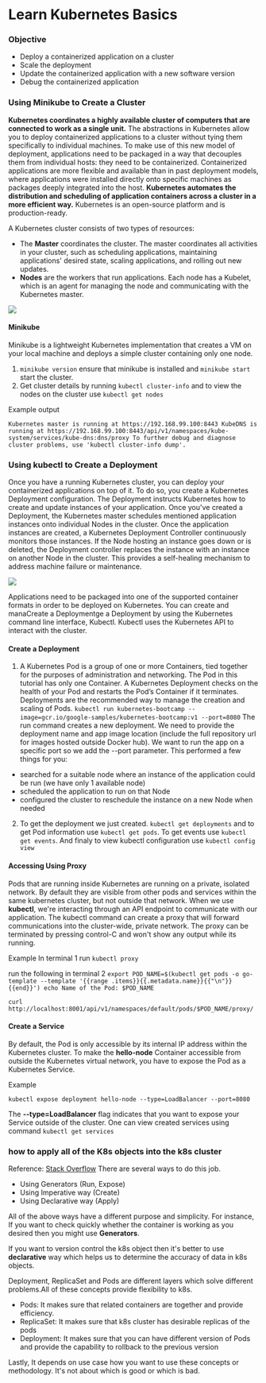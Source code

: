 # Learn Kubernetes Basics
### Objective
- Deploy a containerized application on a cluster
- Scale the deployment
- Update the containerized application with a new software version
- Debug the containerized application

### Using Minikube to Create a Cluster
**Kubernetes coordinates a highly available cluster of computers that are connected to work as a single unit.** The abstractions in Kubernetes allow you to deploy containerized applications to a cluster without tying them specifically to individual machines. To make use of this new model of deployment, applications need to be packaged in a way that decouples them from individual hosts: they need to be containerized. Containerized applications are more flexible and available than in past deployment models, where applications were installed directly onto specific machines as packages deeply integrated into the host. **Kubernetes automates the distribution and scheduling of application containers across a cluster in a more efficient way.** Kubernetes is an open-source platform and is production-ready.

A Kubernetes cluster consists of two types of resources:
- The **Master** coordinates the cluster. The master coordinates all activities in your cluster, such as scheduling applications, maintaining applications' desired state, scaling applications, and rolling out new updates.
- **Nodes** are the workers that run applications. Each node has a Kubelet, which is an agent for managing the node and communicating with the Kubernetes master.

<img src="https://d33wubrfki0l68.cloudfront.net/99d9808dcbf2880a996ed50d308a186b5900cec9/40b94/docs/tutorials/kubernetes-basics/public/images/module_01_cluster.svg">

#### Minikube
 Minikube is a lightweight Kubernetes implementation that creates a VM on your local machine and deploys a simple cluster containing only one node.

 1. ``minikube version`` ensure that minikube is installed and ``minikube start`` start the cluster.
 2. Get cluster details by running ``kubectl cluster-info`` and to view the nodes on the cluster use ``kubectl get nodes``

 Example output

 `Kubernetes master is running at https://192.168.99.100:8443
KubeDNS is running at https://192.168.99.100:8443/api/v1/namespaces/kube-system/services/kube-dns:dns/proxy
To further debug and diagnose cluster problems, use 'kubectl cluster-info dump'.
`

### Using kubectl to Create a Deployment
Once you have a running Kubernetes cluster, you can deploy your containerized applications on top of it. To do so, you create a Kubernetes Deployment configuration.  The Deployment instructs Kubernetes how to create and update instances of your application. Once you've created a Deployment, the Kubernetes master schedules mentioned application instances onto individual Nodes in the cluster. Once the application instances are created, a Kubernetes Deployment Controller continuously monitors those instances. If the Node hosting an instance goes down or is deleted, the Deployment controller replaces the instance with an instance on another Node in the cluster. This provides a self-healing mechanism to address machine failure or maintenance.

<img src="https://d33wubrfki0l68.cloudfront.net/152c845f25df8e69dd24dd7b0836a289747e258a/4a1d2/docs/tutorials/kubernetes-basics/public/images/module_02_first_app.svg">

Applications need to be packaged into one of the supported container formats in order to be deployed on Kubernetes. You can create and manaCreate a Deploymentge a Deployment by using the Kubernetes command line interface, Kubectl. Kubectl uses the Kubernetes API to interact with the cluster.
#### Create a Deployment
1. A Kubernetes Pod is a group of one or more Containers, tied together for the purposes of administration and networking. The Pod in this tutorial has only one Container. A Kubernetes Deployment checks on the health of your Pod and restarts the Pod’s Container if it terminates. Deployments are the recommended way to manage the creation and scaling of Pods.
``` kubectl run kubernetes-bootcamp --image=gcr.io/google-samples/kubernetes-bootcamp:v1 --port=8080 ```
  The run command creates a new deployment. We need to provide the deployment name and app image location (include the full repository url for images hosted outside Docker hub). We want to run the app on a specific port so we add the --port parameter. This performed a few things for you:
  - searched for a suitable node where an instance of the application could be run (we have only 1 available node)
  - scheduled the application to run on that Node
  - configured the cluster to reschedule the instance on a new Node when needed

2. To get the deployment we just created. ``kubectl get deployments`` and to get Pod information use ``kubectl get pods``. To get events use ``kubectl get events``. And finaly to view kubectl configuration use ``kubectl config view``

#### Accessing Using Proxy
Pods that are running inside Kubernetes are running on a private, isolated network. By default they are visible from other pods and services within the same kubernetes cluster, but not outside that network. When we use **kubectl**, we're interacting through an API endpoint to communicate with our application.
The kubectl command can create a proxy that will forward communications into the cluster-wide, private network. The proxy can be terminated by pressing control-C and won't show any output while its running.

Example
In terminal 1 run ``kubectl proxy``

run the following in terminal 2
``
export POD_NAME=$(kubectl get pods -o go-template --template '{{range .items}}{{.metadata.name}}{{"\n"}}{{end}}')
echo Name of the Pod: $POD_NAME
``

``
curl http://localhost:8001/api/v1/namespaces/default/pods/$POD_NAME/proxy/
``

#### Create a Service
By default, the Pod is only accessible by its internal IP address within the Kubernetes cluster. To make the **hello-node** Container accessible from outside the Kubernetes virtual network, you have to expose the Pod as a Kubernetes Service.

Example

``kubectl expose deployment hello-node --type=LoadBalancer --port=8080``

The **--type=LoadBalancer** flag indicates that you want to expose your Service outside of the cluster. One can view created services using command ``kubectl get services``

### how to apply all of the K8s objects into the k8s cluster
Reference: [Stack Overflow](https://stackoverflow.com/questions/48015637/kubernetes-kubectl-run-vs-create-and-apply)
There are several ways to do this job.
- Using Generators (Run, Expose)
- Using Imperative way (Create)
- Using Declarative way (Apply)

All of the above ways have a different purpose and simplicity. For instance, If you want to check quickly whether the container is working as you desired then you might use **Generators**.

If you want to version control the k8s object then it's better to use **declarative** way which helps us to determine the accuracy of data in k8s objects.

Deployment, ReplicaSet and Pods are different layers which solve different problems.All of these concepts provide flexibility to k8s.

- Pods: It makes sure that related containers are together and provide efficiency.
- ReplicaSet: It makes sure that k8s cluster has desirable replicas of the pods
- Deployment: It makes sure that you can have different version of Pods and provide the capability to rollback to the previous version

Lastly, It depends on use case how you want to use these concepts or methodology. It's not about which is good or which is bad.
